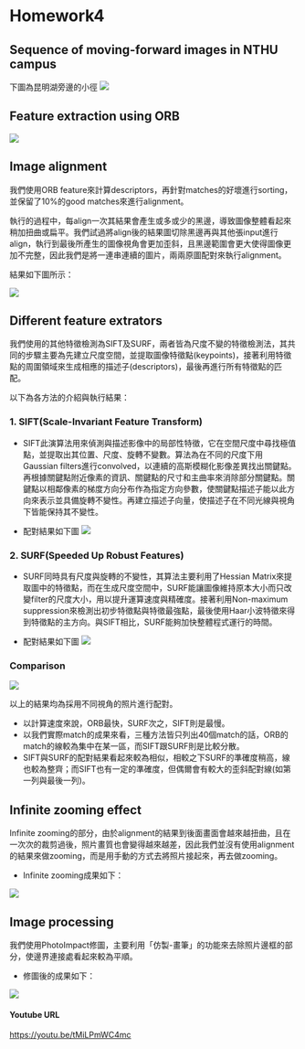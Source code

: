 # Homework4
## Sequence of moving-forward images in NTHU campus
下圖為昆明湖旁邊的小徑
![](https://i.imgur.com/Sx2EG95.jpg)

## Feature extraction using ORB
![](https://i.imgur.com/hY38e3J.jpg)


## Image alignment 
我們使用ORB feature來計算descriptors，再針對matches的好壞進行sorting，並保留了10%的good matches來進行alignment。

執行的過程中，每align一次其結果會產生或多或少的黑邊，導致圖像整體看起來稍加扭曲或扁平。我們試過將align後的結果圖切除黑邊再與其他張input進行align，執行到最後所產生的圖像視角會更加歪斜，且黑邊範圍會更大使得圖像更加不完整，因此我們是將一連串連續的圖片，兩兩原圖配對來執行alignment。

結果如下圖所示：

![](https://i.imgur.com/TQ1yrfI.jpg)

## Different feature extrators
我們使用的其他特徵檢測為SIFT及SURF，兩者皆為尺度不變的特徵檢測法，其共同的步驟主要為先建立尺度空間，並提取圖像特徵點(keypoints)，接著利用特徵點的周圍領域來生成相應的描述子(descriptors)，最後再進行所有特徵點的匹配。

以下為各方法的介紹與執行結果：
### 1. SIFT(Scale-Invariant Feature Transform)
- SIFT此演算法用來偵測與描述影像中的局部性特徵，它在空間尺度中尋找極值點，並提取出其位置、尺度、旋轉不變數。算法為在不同的尺度下用Gaussian filters進行convolved，以連續的高斯模糊化影像差異找出關鍵點。再根據關鍵點附近像素的資訊、關鍵點的尺寸和主曲率來消除部分關鍵點。關鍵點以相鄰像素的梯度方向分布作為指定方向參數，使關鍵點描述子能以此方向來表示並具備旋轉不變性。再建立描述子向量，使描述子在不同光線與視角下皆能保持其不變性。

- 配對結果如下圖
![](https://i.imgur.com/rKd2pxP.jpg)



### 2. SURF(Speeded Up Robust Features)
- SURF同時具有尺度與旋轉的不變性，其算法主要利用了Hessian Matrix來提取圖中的特徵點，而在生成尺度空間中，SURF能讓圖像維持原本大小而只改變filter的尺度大小，用以提升運算速度與精確度。接著利用Non-maximum suppression來檢測出初步特徵點與特徵最強點，最後使用Haar小波特徵來得到特徵點的主方向。與SIFT相比，SURF能夠加快整體程式運行的時間。

- 配對結果如下圖
![](https://i.imgur.com/fyZpseW.jpg)

### Comparison
![](https://i.imgur.com/DXCywA0.jpg)

以上的結果均為採用不同視角的照片進行配對。
- 以計算速度來說，ORB最快，SURF次之，SIFT則是最慢。
- 以我們實際match的成果來看，三種方法皆只列出40個match的話，ORB的match的線較為集中在某一區，而SIFT跟SURF則是比較分散。
- SIFT與SURF的配對結果看起來較為相似，相較之下SURF的準確度稍高，線也較為整齊；而SIFT也有一定的準確度，但偶爾會有較大的歪斜配對線(如第一列與最後一列)。

## Infinite zooming effect
Infinite zooming的部分，由於alignment的結果到後面畫面會越來越扭曲，且在一次次的裁剪過後，照片畫質也會變得越來越差，因此我們並沒有使用alignment的結果來做zooming，而是用手動的方式去將照片接起來，再去做zooming。

- Infinite zooming成果如下：

![](https://github.com/vivian0310/cvfx_hw4/blob/master/before.gif)

## Image processing
我們使用PhotoImpact修圖，主要利用「仿製-畫筆」的功能來去除照片邊框的部分，使邊界連接處看起來較為平順。

- 修圖後的成果如下：

![](https://github.com/vivian0310/cvfx_hw4/blob/master/after.gif)

#### Youtube URL
https://youtu.be/tMiLPmWC4mc
